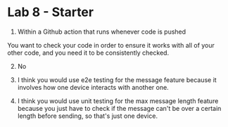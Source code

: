 # Lab 8 - Starter

1. Within a Github action that runs whenever code is pushed 

You want to check your code in order to ensure it works with all of your other code, and you need it to be consistently checked.

2. No

3. I think you would use e2e testing for the message feature because it involves how one device interacts with another one.

4. I think you would use unit testing for the max message length feature because you just have to check if the message can't be over a certain length before sending, so that's just one device.